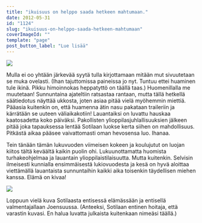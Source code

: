 ```yaml
---
title: "ikuisuus on helppo saada hetkeen mahtumaan."
date: 2012-05-31
id: "1124"
slug: "ikuisuus-on-helppo-saada-hetkeen-mahtumaan"
coverImageId: ""
template: "page"
post_button_label: "Lue lisää"
---
```


[![](/images/huomenna2.png)](http://4.bp.blogspot.com/-UkMl1Uk8hEc/T8eHGxaVC4I/AAAAAAAAAsA/wFFlciyJ8nY/s1600/huomenna2.png)

Mulla ei oo yhtään järkevää syytä tulla kirjottamaan mitään mut sivuutetaan se muka ovelasti. (Ihan tajuttomissa paineissa jo nyt. Tuntuu ettei huaminen tule ikinä. Pikku himoinnokas heppatyttö on täällä taas.) Huomenillalla me muutetaan! Sunnuntaina ajateltiin ratsastaa rantaan, mutta tällä hetkellä säätiedotus näyttää ukkosta, joten asiaa pitää vielä myöhemmin miettiä. Pääasia kuitenkin on, että huamenna ätin nasu pakataan traileriin ja kärrätään se uuteen väliaikakotiin! Lauantaiksi on luvattu hauskaa kaatosadetta koko päiväksi. Pakollisten ylioppilasjuhlallisuuksien jälkeen pitää joka tapauksessa lentää Sotilaan luokse kerta siihen on mahdollisuus. Pitkästä aikaa pääsee vaivattomasti oman hevosensa luo. Ihanaa.

Tein tänään tämän lukuvuoden viimeisen kokeen ja koulujutut on luojan kiitos tältä keväältä kaikin puolin ohi. Lukuunottamatta huomista turhakeohjelmaa ja lauantain ylioppilaistilaisuutta. Mutta kuitenkin. Selvisin ilmeisesti kunnialla ensimmäisestä lukiovuodesta ja kesä on hyvä aloittaa viettämällä lauantaista sunnuntaihin kaikki aika toisenkin täydellisen miehen kanssa. Elämä on kivaa!

[![](/images/40763_127028704019033_100001357115733_136977_7039868_n.jpg)](http://3.bp.blogspot.com/-nNogfc_XfrE/T8elwhPr6yI/AAAAAAAAAsM/6rY7pgKtxlA/s1600/40763_127028704019033_100001357115733_136977_7039868_n.jpg)

Loppuun vielä kuva Sotilaasta entisessä elämässään ja entisellä valmentajallaan Joensuussa. (Anteeksi, Sotilaan entinen hoitaja, että varastin kuvasi. En halua luvatta julkaista kuitenkaan nimeäsi täällä.)
